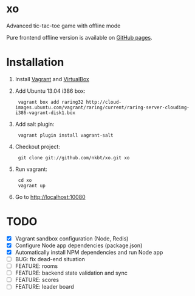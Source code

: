 xo
==

Advanced tic-tac-toe game with offline mode

Pure frontend offline version is available on [GitHub pages](http://nkbt.github.io/xo).


Installation
====

1. Install [Vagrant](http://www.vagrantup.com/) and [VirtualBox](https://www.virtualbox.org/)
2. Add Ubuntu 13.04 i386 box:

        vagrant box add raring32 http://cloud-images.ubuntu.com/vagrant/raring/current/raring-server-cloudimg-i386-vagrant-disk1.box

3. Add salt plugin:

        vagrant plugin install vagrant-salt

4. Checkout project:

        git clone git://github.com/nkbt/xo.git xo

5. Run vagrant:

        cd xo
        vagrant up

6. Go to [http://localhost:10080](http://localhost:10080)


TODO
====

- [x] Vagrant sandbox configuration (Node, Redis)
- [x] Configure Node app dependencies (package.json)
- [x] Automatically install NPM dependencies and run Node app
- [ ] BUG: fix dead-end situation
- [ ] FEATURE: rooms
- [ ] FEATURE: backend state validation and sync
- [ ] FEATURE: scores
- [ ] FEATURE: leader board

